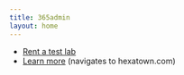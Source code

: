 ```yaml
---
title: 365admin
layout: home
---
```

- [Rent a test lab](/labs)
- [Learn more](http://hexatown.com/docs) \(navigates to hexatown.com\)